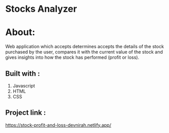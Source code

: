 # Stocks Analyzer

# About:
Web application which accepts determines accepts the details of the stock purchased by the user, compares it with the current value of the stock and gives insights into how the stock has performed (profit or loss).

## Built with :

1. Javascript
2. HTML
3. CSS

## Project link :
https://stock-profit-and-loss-devnirah.netlify.app/



